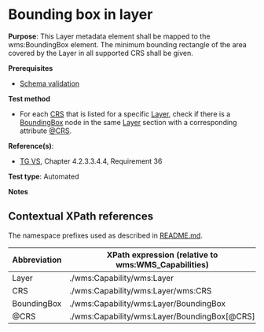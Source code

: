 # Bounding box in layer

**Purpose**: This Layer metadata element shall be mapped to the wms:BoundingBox element. The minimum bounding rectangle of the area covered by the Layer in all supported CRS shall be given.

**Prerequisites**

* [Schema validation](./schema-validation.md)

**Test method**

* For each [CRS](#wmsCRS) that is listed for a specific [Layer](#Layer), check if there is a [BoundingBox](#BoundingBox) node in the same [Layer](#Layer) section with a corresponding attribute [@CRS](#CRS).

**Reference(s)**:

* [TG VS](./README.md#ref_TG_VS), Chapter 4.2.3.3.4.4, Requirement 36 

**Test type**: Automated

**Notes**

## Contextual XPath references

The namespace prefixes used as described in [README.md](./README.md#namespaces).

Abbreviation                                               |  XPath expression (relative to wms:WMS_Capabilities)
---------------------------------------------------------- | -------------------------------------------------------------------------
Layer <a name="Layer"></a> | ./wms:Capability/wms:Layer
CRS <a name="wmsCRS"></a> | ./wms:Capability/wms:Layer/wms:CRS
BoundingBox <a name="BoundingBox"></a> | ./wms:Capability/wms:Layer/BoundingBox
@CRS <a name="CRS"></a> | ./wms:Capability/wms:Layer/BoundingBox[@CRS]

